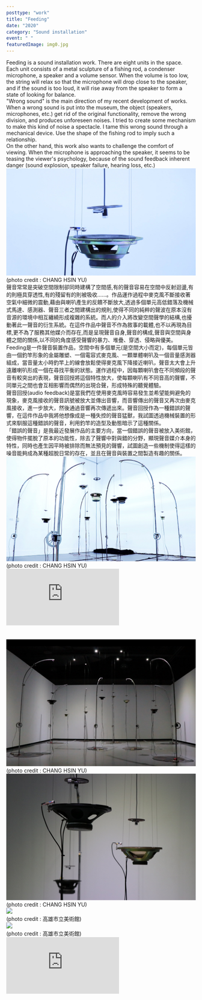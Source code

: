 ```yaml
---
posttype: "work"
title: "Feeding"
date: "2020"
category: "Sound installation"
event: " "
featuredImage: img0.jpg
---
```

<div class="box">
  <div class="dscrptn">
    Feeding is a sound installation work. There are eight units in the space. Each unit consists of a metal sculpture of a fishing rod, a condenser microphone, a speaker and a volume sensor. When the volume is too low, the string will relax so that the microphone will drop close to the speaker, and if the sound is too loud, it will rise away from the speaker to form a state of looking for balance.<br>
    "Wrong sound" is the main direction of my recent development of works. When a wrong sound is put into the museum, the object (speakers, microphones, etc.) get rid of the original functionality, remove the wrong division, and produces unforeseen noises. I tried to create some mechanism to make this kind of noise a spectacle. I tame this wrong sound through a mechanical device. Use the shape of the fishing rod to imply such a relationship.<br>
    On the other hand, this work also wants to challenge the comfort of viewing. When the microphone is approaching the speaker, it seems to be teasing the viewer's psychology, because of the sound feedback inherent danger (sound explosion, speaker failure, hearing loss, etc.)<br>
  </div>
</div>


<div class="box">
    <img class="subimg" src="./img1.jpg">
    <div class="photocredit">(photo credit : CHANG HSIN YU)</div>
</div>


<div class="box">
    <div class="dscrptn">
    聲音常常是突破空間限制卻同時建構了空間感,有的聲音容易在空間中反射迴盪,有的則極具穿透性,有的殘留有的則被吸收......。作品運作過程中麥克風不斷接收著空氣中細微的震動,藉由與喇叭產生的反饋不斷放大,透過多個單元高低錯落及機械式馬達、感測器、聲音三者之間建構出的規則,使得不同的純粹的聲波在原本沒有音源的環境中相互纏繞形成複雜的系統。而人的介入將改變空間聲學的結構,也擾動著此一聲音的衍生系統。在這件作品中聲音不作為敘事的載體,也不以再現為目標,更不為了服務其他媒介而存在,而是呈現聲音自身,聲音的構成,聲音與空間與身體之間的關係,以不同的角度感受聲響的暴力、堆疊、穿透、侵略與優美。<br>
    Feeding是一件聲音裝置作品，空間中有多個單元(是空間大小而定)，每個單元皆由一個釣竿形象的金屬雕塑、一個電容式麥克風、一顆單體喇叭及一個音量感測器組成，當音量太小時釣竿上的線會放鬆使得麥克風下降接近喇叭，聲音太大會上升遠離喇叭形成一個在尋找平衡的狀態。運作過程中，因每顆喇叭會在不同頻段的聲音有較突出的表現，聲音回授將這個特性放大，使每顆喇叭有不同音高的聲響，不同單元之間也會互相影響而偶然的出現合聲，形成特殊的聽覺體驗。<br>
    聲音回授(audio feedback)是當我們在使用麥克風時容易發生並希望能夠避免的現象，麥克風接收的聲音訊號被放大並傳出音響，而音響傳出的聲音又再次由麥克風接收，進一步放大，然後通過音響再次傳遞出來。聲音回授作為一種錯誤的聲響，在這件作品中我將他想像成是一種失控的聲音猛獸，我試圖透過機械裝置的形式來馴服這種錯誤的聲音，利用釣竿的造型及動態暗示了這種關係。<br>
    「錯誤的聲音」是我最近發展作品的主要方向，當一個錯誤的聲音被放入美術館，使得物件擺脫了原本的功能性，除去了聲響中對與錯的分野，顯現聲音媒介本身的特性，同時也產生因平時被排除而無法預見的聲響，試圖創造一些機制使得這樣的噪音能夠成為某種超脫日常的存在，並且在聲音與裝置之間製造有趣的關係。<br>
    </div>
</div>


<div class="box">
    <img class="subimg" src="./img2.jpg">
    <div class="photocredit">(photo credit : CHANG HSIN YU)</div>
</div>


<div class="box"></div>

<iframe title="vimeo-player" src="https://player.vimeo.com/video/454239749" frameborder="0" allowfullscreen></iframe>

<div class="box">
  <br>
</div>
<div class="box">
  <br>
</div>

<div class="box">
    <img class="subimg" src="./img3.jpg">
    <div class="photocredit">(photo credit : CHANG HSIN YU)</div>
</div>

<div class="box">
    <img class="subimg" src="./img4.jpg">
    <div class="photocredit">(photo credit : CHANG HSIN YU)</div>
</div>

<!-- <div class="box"></div> -->

<!-- <iframe title="vimeo-player" src="https://player.vimeo.com/video/475359390" frameborder="0" allowfullscreen></iframe> -->

<!-- <div class="box"><br></div>
<div class="box"><br></div> -->

<div class="box">
    <img class="subimg" src="./img5.jpg">
    <div class="photocredit">(photo credit : 高雄市立美術館)</div>
</div>

<div class="box">
    <img class="subimg" src="./img6.jpg">
    <div class="photocredit">(photo credit : 高雄市立美術館)</div>
</div>

<div class="box"></div>

<iframe title="vimeo-player" src="https://player.vimeo.com/video/679300979?h=37fa56bf34" frameborder="0" allowfullscreen></iframe>
